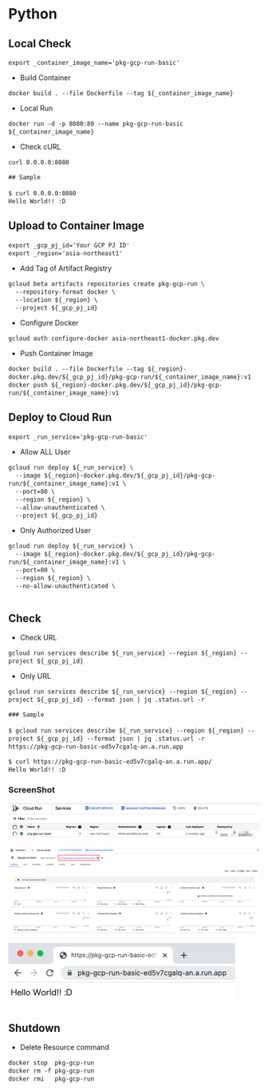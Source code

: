 # Python

## Local Check

```
export _container_image_name='pkg-gcp-run-basic'
```

+ Build Container

```
docker build . --file Dockerfile --tag ${_container_image_name}
```

+ Local Run

```
docker run -d -p 8080:80 --name pkg-gcp-run-basic ${_container_image_name}
```

+ Check cURL

```
curl 0.0.0.0:8080
```
```
## Sample

$ curl 0.0.0.0:8080
Hello World!! :D
```

## Upload to Container Image

```
export _gcp_pj_id='Your GCP PJ ID'
export _region='asia-northeast1'
```

+ Add Tag of Artifact Registry

```
gcloud beta artifacts repositories create pkg-gcp-run \
  --repository-format docker \
  --location ${_region} \
  --project ${_gcp_pj_id}
```

+ Configure Docker

```
gcloud auth configure-docker asia-northeast1-docker.pkg.dev
```

+ Push Container Image

```
docker build . --file Dockerfile --tag ${_region}-docker.pkg.dev/${_gcp_pj_id}/pkg-gcp-run/${_container_image_name}:v1
docker push ${_region}-docker.pkg.dev/${_gcp_pj_id}/pkg-gcp-run/${_container_image_name}:v1
```

## Deploy to Cloud Run

```
export _run_service='pkg-gcp-run-basic'
```

+ Allow ALL User

```
gcloud run deploy ${_run_service} \
  --image ${_region}-docker.pkg.dev/${_gcp_pj_id}/pkg-gcp-run/${_container_image_name}:v1 \
  --port=80 \
  --region ${_region} \
  --allow-unauthenticated \
  --project ${_gcp_pj_id}
```

+ Only Authorized User

```
gcloud run deploy ${_run_service} \
  --image ${_region}-docker.pkg.dev/${_gcp_pj_id}/pkg-gcp-run/${_container_image_name}:v1 \
  --port=80 \
  --region ${_region} \
  --no-allow-unauthenticated \
  
```

## Check

+ Check URL

```
gcloud run services describe ${_run_service} --region ${_region} --project ${_gcp_pj_id}
```

+ Only URL

```
gcloud run services describe ${_run_service} --region ${_region} --project ${_gcp_pj_id} --format json | jq .status.url -r
```
```
### Sample

$ gcloud run services describe ${_run_service} --region ${_region} --project ${_gcp_pj_id} --format json | jq .status.url -r
https://pkg-gcp-run-basic-ed5v7cgalq-an.a.run.app
```

```
$ curl https://pkg-gcp-run-basic-ed5v7cgalq-an.a.run.app/
Hello World!! :D
```

### ScreenShot

![](./01.png)

![](./02.png)

![](./03.png)

## Shutdown

+ Delete Resource command

```
docker stop  pkg-gcp-run
docker rm -f pkg-gcp-run
docker rmi   pkg-gcp-run
```